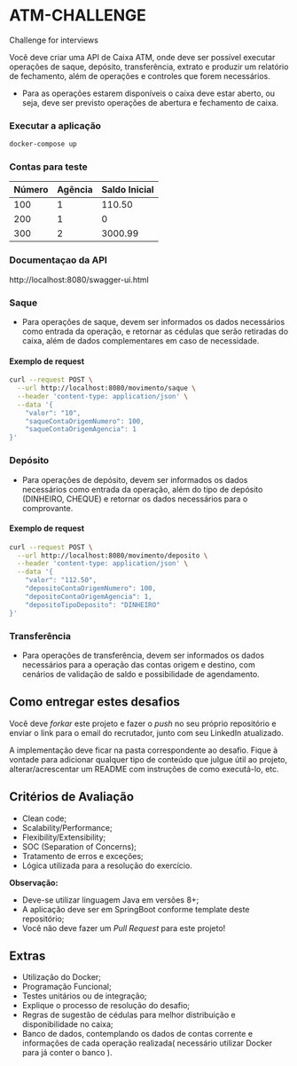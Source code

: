 # ATM-CHALLENGE
Challenge for interviews

Você deve criar uma API de Caixa ATM, onde deve ser possível executar operações de saque, depósito, transferência, extrato e produzir um relatório de fechamento, além de operações e controles que forem necessários.

* Para as operações estarem disponíveis o caixa deve estar aberto, ou seja, deve ser previsto operações de abertura e fechamento de caixa.

### Executar a aplicação
```sh
docker-compose up
```

### Contas para teste
| Número | Agência | Saldo Inicial |
|--------|---------|---------------|
| 100    |       1 |        110.50 |
| 200    |       1 |             0 |
| 300    |       2 |       3000.99 |


### Documentaçao da API
http://localhost:8080/swagger-ui.html

### Saque
 - Para operações de saque, devem ser informados os dados necessários como entrada da operação, e retornar as cédulas que serão retiradas do caixa, além de dados complementares em caso de necessidade. 

#### Exemplo de request
```sh
curl --request POST \
  --url http://localhost:8080/movimento/saque \
  --header 'content-type: application/json' \
  --data '{
    "valor": "10",
    "saqueContaOrigemNumero": 100,
    "saqueContaOrigemAgencia": 1
}'
```

### Depósito
 - Para operações de depósito, devem ser informados os dados necessários como entrada da operação, além do tipo de depósito (DINHEIRO, CHEQUE) e retornar os dados necessários para o comprovante.

#### Exemplo de request 

```sh
curl --request POST \
  --url http://localhost:8080/movimento/deposito \
  --header 'content-type: application/json' \
  --data '{
    "valor": "112.50",
    "depositoContaOrigemNumero": 100,
    "depositoContaOrigemAgencia": 1,
    "depositoTipoDeposito": "DINHEIRO"
}'
```

### Transferência
 - Para operações de transferência, devem ser informados os dados necessários para a operação das contas origem e destino, com cenários de validação de saldo e possibilidade de agendamento.
 
## Como entregar estes desafios
Você deve *forkar* este projeto e fazer o *push* no seu próprio repositório e enviar o link para o email do recrutador, junto com seu LinkedIn atualizado.

A implementação deve ficar na pasta correspondente ao desafio. Fique à vontade para adicionar qualquer tipo de conteúdo que julgue útil ao projeto, alterar/acrescentar um README com instruções de como executá-lo, etc.

## Critérios de Avaliação
- Clean code;
- Scalability/Performance;
- Flexibility/Extensibility;
- SOC (Separation of Concerns);
- Tratamento de erros e exceções;
- Lógica utilizada para a resolução do exercício.
  
**Observação:**
- Deve-se utilizar linguagem Java em versões 8+;
- A aplicação deve ser em SpringBoot conforme template deste repositório;
- Você não deve fazer um *Pull Request* para este projeto!

## Extras
- Utilização do Docker;
- Programação Funcional;
- Testes unitários ou de integração;
- Explique o processo de resolução do desafio;
- Regras de sugestão de cédulas para melhor distribuição e disponibilidade no caixa;
- Banco de dados, contemplando os dados de contas corrente e informações de cada operação realizada( necessário utilizar Docker para já conter o banco ).
